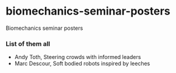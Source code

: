 # biomechanics-seminar-posters
Biomechanics seminar posters

### List of them all
* Andy Toth, Steering crowds with informed leaders
* Marc Descour, Soft bodied robots inspired by leeches
